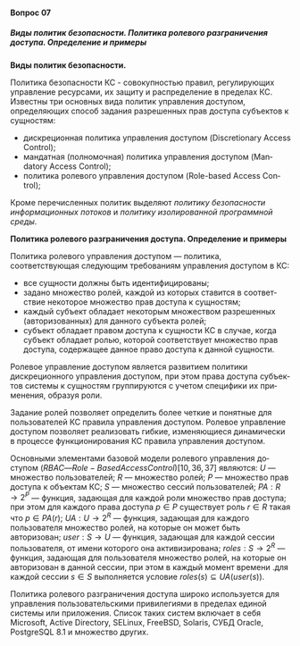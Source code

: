 #### Вопрос 07

##### Виды политик безопасности. Политика ролевого разграничения доступа. Определение и примеры

**Виды политик безопасности.**

Политика   безопасности КС - совокупно­стью правил, регулирующих управление ресурсами, их защиту и рас­пределение в пределах КС. Известны три основных   вида   политик   управления   доступом, определяющих  способ  задания  разрешенных  прав  доступа  субъек­тов к сущностям:

- дискреционная политика управления доступом (Discretionary Access Control);
- мандатная (полномочная) политика управления доступом (Man­datory Access Control);
- политика ролевого управления доступом (Role-based Access Con­trol);

Кроме перечисленных политик выделяют *политику безопасности информационных потоков* и *политику изолированной программной среды*.

**Политика ролевого разграничения доступа. Определение и примеры**

Политика ролевого управления доступом — политика, соответствующая следующим требованиям управления до­ступом в КС:

* все сущности должны быть идентифицированы;
* задано множество ролей, каждой из которых ставится в соответ­ствие некоторое множество прав доступа к сущностям;
* каждый субъект обладает некоторым множеством разрешенных (авторизованных) для данного субъекта ролей;
* субъект обладает правом доступа к сущности КС в случае, когда субъект обладает ролью, которой соответствует множество прав доступа, содержащее данное право доступа к данной сущности. 

Ролевое управление доступом является развитием политики дискреционного управления доступом, при этом права доступа субъек­тов системы к сущностям группируются с учетом специфики их при­менения, образуя роли.

Задание ролей позволяет определить более четкие и понят­ные для пользователей КС правила управления доступом. Ролевое управление доступом позволяет реализовать гибкие, изменяющиеся динамически в процессе функционирования КС правила управления доступом. 

Основными элементами базовой модели ролевого управления до­ступом $(RBAC— Role-Based Access Control) [10, 36, 37]$ являются:
$U$ — множество пользователей; 
$R$ — множество ролей;
$P$ — множество прав доступа к объектам КС; 
$S$ — множество сессий пользователей;
$PA: R \rightarrow 2^P$ — функция, задающая для каждой роли множество 
прав доступа; при этом для каждого права доступа $р \in P$ существует 
роль $r \in R$ такая что $р \in PA(r)$;
$UA:  U \rightarrow   2^R$ — функция, задающая для каждого пользователя 
множество ролей, на которые он может быть авторизован;
$user: S \rightarrow U$ — функция, задающая для каждой сессии пользо­вателя, от имени которого она активизирована;
$roles: S \rightarrow 2^R$ — функция, задающая для пользователя множе­ство ролей, на которые он авторизован в данной сессии, при этом в каждый момент времени .для каждой сессии $s \in S$ выполняется условие $roles(s)\subseteq UA(user(s))$.

Политика ролевого разграничения доступа широко используется для управления пользовательскими привилегиями в пределах единой системы или приложения. Список таких систем включает в себя Microsoft, Active Directory, SELinux, FreeBSD, Solaris, СУБД Oracle, PostgreSQL 8.1 и множество других.
